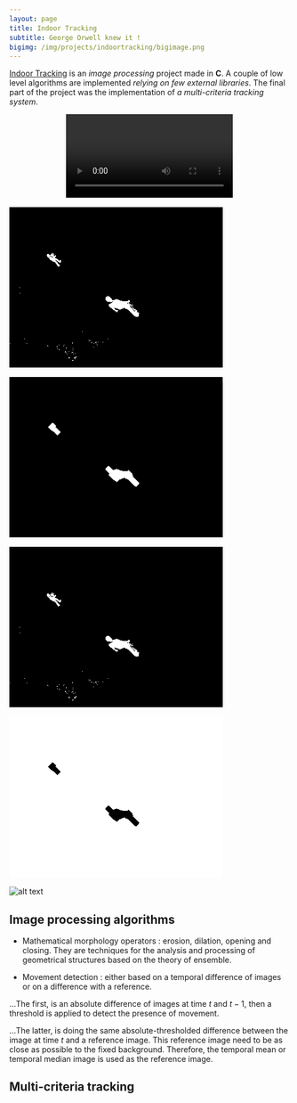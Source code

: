```yaml
---
layout: page
title: Indoor Tracking
subtitle: George Orwell knew it !
bigimg: /img/projects/indoortracking/bigimage.png
---
```


[Indoor Tracking](https://github.com/johan-gras/Indoor-Tracking) is an *image processing* project made in **C**.
A couple of low level algorithms are implemented *relying on few external libraries*.
The final part of the project was the implementation of *a multi-criteria tracking system*.

<div style="text-align: center;">
	<video src="/img/projects/indoortracking/video.mp4" autoplay controls loop>Indoor Tracking Video</video>
</div>

![alt text](/img/projects/indoortracking/result.gif "t")

![alt text](/img/projects/indoortracking/resultclean.gif "t")

![alt text](/img/projects/indoortracking/resultmove.gif "t")

![alt text](/img/projects/indoortracking/resultregion.gif "t")


![alt text](/img/projects/indoortracking/harison.ppm "t")

## Image processing algorithms
- Mathematical morphology operators : erosion, dilation, opening and closing. They are techniques for the analysis and processing of geometrical structures based on the theory of ensemble.

- Movement detection : either based on a temporal difference of images or on a difference with a reference.

...The first, is an absolute difference of images at time $t$ and $t-1$, then a threshold is applied to detect the presence of movement.

...The latter, is doing the same absolute-thresholded difference between the image at time $t$ and a reference image. This reference image need to be as close as possible to the fixed background. Therefore, the temporal mean or temporal median image is used as the reference image.


## Multi-criteria tracking

